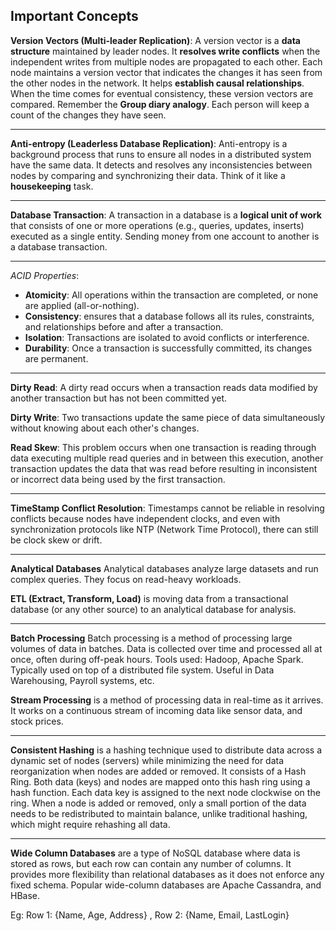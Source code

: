 **Important Concepts**
---------------------------------------------------------------------------------------------------------------------------------------------------

**Version Vectors (Multi-leader Replication)**: A version vector is a **data structure** maintained by leader nodes. It **resolves write conflicts** when the independent writes from multiple nodes are propagated to each other. Each node maintains a version vector that indicates the changes it has seen from the other nodes in the network. It helps **establish causal relationships**. When the time comes for eventual consistency, these version vectors are compared. Remember the **Group diary analogy**. Each person will keep a count of the changes they have seen.

---------------------------------------------------------------------------------------------------------------------------------------------------
**Anti-entropy (Leaderless Database Replication)**: Anti-entropy is a background process that runs to ensure all nodes in a distributed system have the same data. It detects and resolves any inconsistencies between nodes by comparing and synchronizing their data. Think of it like a **housekeeping** task.

---------------------------------------------------------------------------------------------------------------------------------------------------
**Database Transaction**: A transaction in a database is a **logical unit of work** that consists of one or more operations (e.g., queries, updates, inserts) executed as a single entity. Sending money from one account to another is a database transaction.

---------------------------------------------------------------------------------------------------------------------------------------------------
*ACID Properties*: 
  - **Atomicity**: All operations within the transaction are completed, or none are applied (all-or-nothing).
  - **Consistency**: ensures that a database follows all its rules, constraints, and relationships before and after a transaction.
  - **Isolation**: Transactions are isolated to avoid conflicts or interference.
  - **Durability**: Once a transaction is successfully committed, its changes are permanent.

---------------------------------------------------------------------------------------------------------------------------------------------------
**Dirty Read**: A dirty read occurs when a transaction reads data modified by another transaction but has not been committed yet.

**Dirty Write**: Two transactions update the same piece of data simultaneously without knowing about each other's changes.

**Read Skew**: This problem occurs when one transaction is reading through data executing multiple read queries and in between this execution, another transaction updates the data that was read before resulting in inconsistent or incorrect data being used by the first transaction.

---------------------------------------------------------------------------------------------------------------------------------------------------
**TimeStamp Conflict Resolution**: Timestamps cannot be reliable in resolving conflicts because nodes have independent clocks, and even with synchronization protocols like NTP (Network Time Protocol), there can still be clock skew or drift.

---------------------------------------------------------------------------------------------------------------------------------------------------
**Analytical Databases** Analytical databases analyze large datasets and run complex queries. They focus on read-heavy workloads.

**ETL (Extract, Transform, Load)** is moving data from a transactional database (or any other source) to an analytical database for analysis.

---------------------------------------------------------------------------------------------------------------------------------------------------
**Batch Processing** Batch processing is a method of processing large volumes of data in batches. Data is collected over time and processed all at once, often during off-peak hours. Tools used: Hadoop, Apache Spark. Typically used on top of a distributed file system. Useful in Data Warehousing, Payroll systems, etc.

**Stream Processing** is a method of processing data in real-time as it arrives. It works on a continuous stream of incoming data like sensor data, and stock prices.

---------------------------------------------------------------------------------------------------------------------------------------------------
**Consistent Hashing** is a hashing technique used to distribute data across a dynamic set of nodes (servers) while minimizing the need for data reorganization when nodes are added or removed. It consists of a Hash Ring. Both data (keys) and nodes are mapped onto this hash ring using a hash function. Each data key is assigned to the next node clockwise on the ring.
When a node is added or removed, only a small portion of the data needs to be redistributed to maintain balance, unlike traditional hashing, which might require rehashing all data.

---------------------------------------------------------------------------------------------------------------------------------------------------
**Wide Column Databases** are a type of NoSQL database where data is stored as rows, but each row can contain any number of columns. It provides more flexibility than relational databases as it does not enforce any fixed schema. Popular wide-column databases are Apache Cassandra, and HBase.

Eg: Row 1: {Name, Age, Address} , Row 2: {Name, Email, LastLogin}
